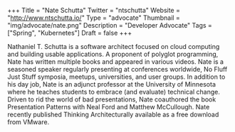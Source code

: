 +++
Title = "Nate Schutta"
Twitter = "ntschutta"
Website = "http://www.ntschutta.io/"
Type = "advocate"
Thumbnail = "img/advocate/nate.png"
Description = "Developer Advocate"
Tags = ["Spring", "Kubernetes"]
Draft = false
+++

Nathaniel T. Schutta is a software architect focused on cloud computing and building usable applications. A proponent of polyglot programming, Nate has written multiple books and appeared in various videos. Nate is a seasoned speaker regularly presenting at conferences worldwide, No Fluff Just Stuff symposia, meetups, universities, and user groups. In addition to his day job, Nate is an adjunct professor at the University of Minnesota where he teaches students to embrace (and evaluate) technical change. Driven to rid the world of bad presentations, Nate coauthored the book Presentation Patterns with Neal Ford and Matthew McCullough. Nate recently published Thinking Architecturally available as a free download from VMware.

<!--more-->

